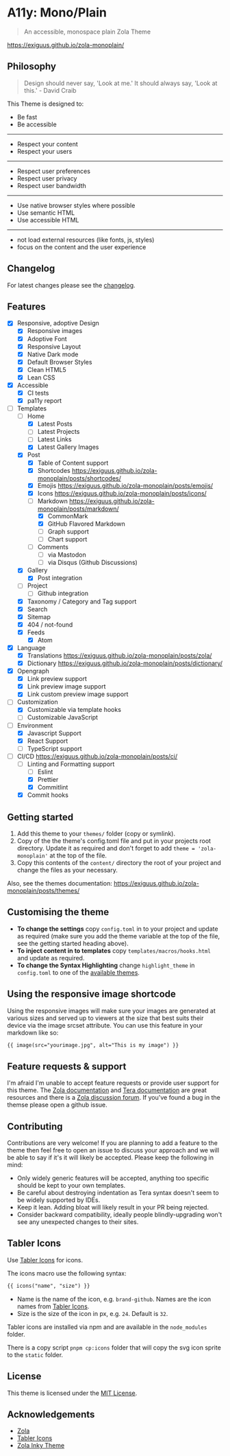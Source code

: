 # A11y: Mono/Plain

> An accessible, monospace plain Zola Theme

<https://exiguus.github.io/zola-monoplain/>

## Philosophy

> Design should never say, 'Look at me.' It should always say, 'Look at this.' - David Craib

This Theme is designed to:

- Be fast
- Be accessible

---

- Respect your content
- Respect your users

---

- Respect user preferences
- Respect user privacy
- Respect user bandwidth

---

- Use native browser styles where possible
- Use semantic HTML
- Use accessible HTML

---

- not load external resources (like fonts, js, styles)
- focus on the content and the user experience

## Changelog

For latest changes please see the [changelog](CHANGELOG.md).

## Features

- [x] Responsive, adoptive Design
  - [x] Responsive images
  - [x] Adoptive Font
  - [x] Responsive Layout
  - [x] Native Dark mode
  - [x] Default Browser Styles
  - [x] Clean HTML5
  - [x] Lean CSS
- [x] Accessible
  - [x] CI tests
  - [x] pa11y report
- [ ] Templates
  - [ ] Home
    - [x] Latest Posts
    - [ ] Latest Projects
    - [ ] Latest Links
    - [x] Latest Gallery Images
  - [x] Post
    - [x] Table of Content support
    - [x] Shortcodes <https://exiguus.github.io/zola-monoplain/posts/shortcodes/>
    - [x] Emojis <https://exiguus.github.io/zola-monoplain/posts/emojis/>
    - [x] Icons <https://exiguus.github.io/zola-monoplain/posts/icons/>
    - [ ] Markdown <https://exiguus.github.io/zola-monoplain/posts/markdown/>
      - [x] CommonMark
      - [x] GitHub Flavored Markdown
      - [ ] Graph support
      - [ ] Chart support
    - [ ] Comments
      - [ ] via Mastodon
      - [ ] via Disqus (Github Discussions)
  - [x] Gallery
    - [x] Post integration
  - [ ] Project
    - [ ] Github integration
  - [x] Taxonomy / Category and Tag support
  - [x] Search
  - [x] Sitemap
  - [x] 404 / not-found
  - [x] Feeds
    - [x] Atom
- [x] Language
  - [x] Translations <https://exiguus.github.io/zola-monoplain/posts/zola/>
  - [x] Dictionary <https://exiguus.github.io/zola-monoplain/posts/dictionary/>
- [x] Opengraph
  - [x] Link preview support
  - [x] Link preview image support
  - [x] Link custom preview image support
- [ ] Customization
  - [x] Customizable via template hooks
  - [ ] Customizable JavaScript
- [ ] Environment
  - [x] Javascript Support
  - [x] React Support
  - [ ] TypeScript support
- [ ] CI/CD <https://exiguus.github.io/zola-monoplain/posts/ci/>
  - [ ] Linting and Formatting support
    - [ ] Eslint
    - [x] Prettier
    - [x] Commitlint
  - [x] Commit hooks

## Getting started

1. Add this theme to your `themes/` folder (copy or symlink).
2. Copy of the the theme's config.toml file and put in your projects root directory. Update it as required and don't forget to add `theme = 'zola-monoplain'` at the top of the file.
3. Copy this contents of the `content/` directory the root of your project and change the files as your necessary.

Also, see the themes documentation: <https://exiguus.github.io/zola-monoplain/posts/themes/>

## Customising the theme

- **To change the settings** copy `config.toml` in to your project and update as required (make sure you add the theme variable at the top of the file, see the getting started heading above).
- **To inject content in to templates** copy `templates/macros/hooks.html` and update as required.
- **To change the Syntax Highlighting** change `highlight_theme` in `config.toml` to one of the [available themes](https://github.com/getzola/zola/tree/master/sublime/themes).

## Using the responsive image shortcode

Using the responsive images will make sure your images are generated at various sizes and served up to viewers at the size that best suits their device via the image srcset attribute. You can use this feature in your markdown like so:

```md
{{ image(src="yourimage.jpg", alt="This is my image") }}
```

## Feature requests & support

I'm afraid I'm unable to accept feature requests or provide user support for this theme. The [Zola documentation](https://www.getzola.org/documentation/getting-started/overview/) and [Tera documentation](https://tera.netlify.app/docs/) are great resources and there is a [Zola discussion forum](https://zola.discourse.group/). If you've found a bug in the themse please open a github issue.

## Contributing

Contributions are very welcome! If you are planning to add a feature to the theme then feel free to open an issue to discuss your approach and we will be able to say if it's it will likely be accepted. Please keep the following in mind:

- Only widely generic features will be accepted, anything too specific should be kept to your own templates.
- Be careful about destroying indentation as Tera syntax doesn't seem to be widely supported by IDEs.
- Keep it lean. Adding bloat will likely result in your PR being rejected.
- Consider backward compatibility, ideally people blindly-upgrading won't see any unexpected changes to their sites.

## Tabler Icons

Use [Tabler Icons](https://tabler.io/icons) for icons.

The icons macro use the following syntax:

```md
{{ icons("name", "size") }}
```

- Name is the name of the icon, e.g. `brand-github`. Names are the icon names from [Tabler Icons]([https://tabler.io/icons).
- Size is the size of the icon in px, e.g. `24`. Default is `32`.

Tabler icons are installed via npm and are available in the `node_modules` folder.

There is a copy script `pnpm cp:icons` folder that will copy the svg icon sprite
to the `static` folder.

## License

This theme is licensed under the [MIT License](LICENSE).

## Acknowledgements

- [Zola](https://www.getzola.org/)
- [Tabler Icons](https://tabler.io/icons)
- [Zola Inky Theme](https://github.com/jimmyff/zola-inky)
